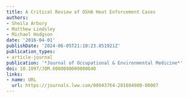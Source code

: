 ```yaml
---
title: A Critical Review of OSHA Heat Enforcement Cases
authors:
- Sheila Arbury
- Matthew Lindsley
- Michael Hodgson
date: '2016-04-01'
publishDate: '2024-06-05T21:10:23.851921Z'
publication_types:
- article-journal
publication: '*Journal of Occupational & Environmental Medicine*'
doi: 10.1097/JOM.0000000000000640
links:
- name: URL
  url: https://journals.lww.com/00043764-201604000-00007
---
```

